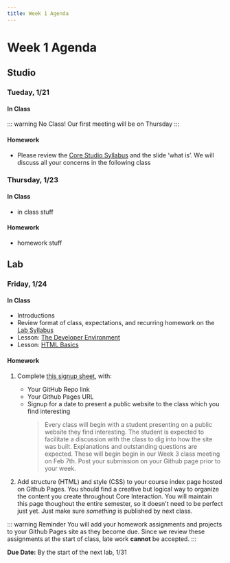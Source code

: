 ```yaml
---
title: Week 1 Agenda
---
```


# Week 1 Agenda

## Studio

### Tueday, 1/21

#### In Class

::: warning No Class!
Our first meeting will be on Thursday
:::

#### Homework

- Please review the [Core Studio Syllabus](/) and the slide ‘what is’. We will discuss all your concerns in the following class

### Thursday, 1/23

#### In Class

- in class stuff

#### Homework

- homework stuff

## Lab

### Friday, 1/24

#### In Class

- Introductions
- Review format of class, expectations, and recurring homework on the [Lab Syllabus](https://docs.google.com/document/d/1dDaj-eQHMSL0f148LS6eyfYv_7OLbUtjcrA9sm_sIes/edit?usp=sharing)
- Lesson: [The Developer Environment](../lessons/lab/lesson-1)
- Lesson: [HTML Basics](../lessons/lab/lesson-2)

#### Homework

1. Complete [this signup sheet](https://docs.google.com/spreadsheets/d/1ZLs2MEZhbOPJz6kPV7nZ0nnJnQ0087rqwlZyL0UbFCY/edit?usp=sharing), with:

   - Your GitHub Repo link
   - Your Github Pages URL
   - Signup for a date to present a public website to the class which you find interesting
     <blockquote>Every class will begin with a student presenting on a public website they find interesting. The student is expected to facilitate a discussion with the class to dig into how the site was built. Explanations and outstanding questions are expected. These will begin begin in our Week 3 class meeting on Feb 7th. Post your submission on your Github page prior to your week.</blockquote>

1. Add structure (HTML) and style (CSS) to your course index page hosted on Github Pages. You should find a creative but logical way to organize the content you create throughout Core Interaction. You will maintain this page thoughout the entire semester, so it doesn't need to be perfect just yet. Just make sure <i>_something_</i> is published by next class.

::: warning Reminder
You will add your homework assignments and projects to your Github Pages site as they become due. Since we review these assignments at the start of class, late work <b>cannot</b> be accepted.
:::

<b>Due Date:</b> By the start of the next lab, 1/31
